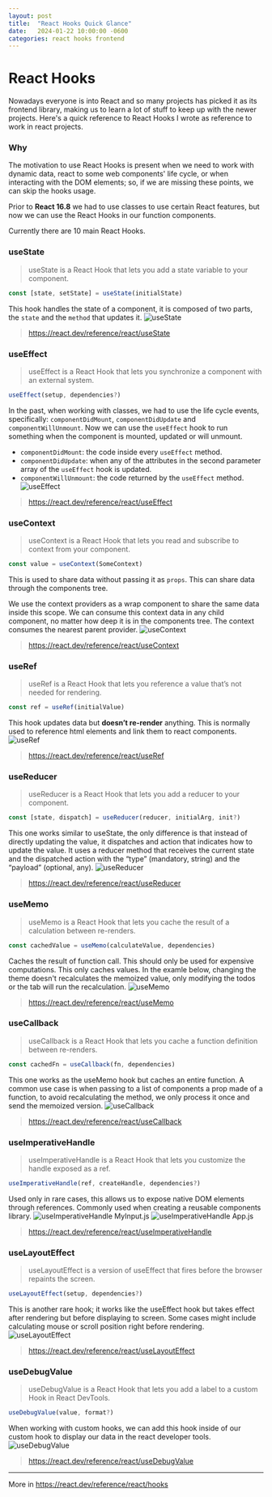 ```yaml
---
layout: post
title:  "React Hooks Quick Glance"
date:   2024-01-22 10:00:00 -0600
categories: react hooks frontend
---
```

# React Hooks

Nowadays everyone is into React and so many projects has picked it as its frontend library, making us to learn a lot of stuff to keep up with the newer projects. Here's a quick reference to React Hooks I wrote as reference to work in react projects.

### Why
The motivation to use React Hooks is present when we need to work with dynamic data, react to some web components' life cycle, or when interacting with the DOM elements; so, if we are missing these points, we can skip the hooks usage.

Prior to **React 16.8** we had to use classes to use certain React features, but now we can use the React Hooks in our function components.

Currently there are 10 main React Hooks.

### useState
> useState is a React Hook that lets you add a state variable to your component.
```js
const [state, setState] = useState(initialState)
```
This hook handles the state of a component, it is composed of two parts, the `state` and the `method` that updates it.
![useState](/assets/2024-01-22/useState.png "useState")
> https://react.dev/reference/react/useState

### useEffect
> useEffect is a React Hook that lets you synchronize a component with an external system.
```js
useEffect(setup, dependencies?)
```
In the past, when working with classes, we had to use the life cycle events, specifically: `componentDidMount`, `componentDidUpdate` and `componentWillUnmount`. Now we can use the `useEffect` hook to run something when the component is mounted, updated or will unmount.

* `componentDidMount`: the code inside every `useEffect` method.
* `componentDidUpdate`: when any of the attributes in the second parameter array of the `useEffect` hook is updated.
* `componentWillUnmount`: the code returned by the `useEffect` method.
![useEffect](/assets/2024-01-22/useEffect.png "useEffect")
> https://react.dev/reference/react/useEffect

### useContext
> useContext is a React Hook that lets you read and subscribe to context from your component.
```js
const value = useContext(SomeContext)
```
This is used to share data without passing it as `props`.
This can share data through the components tree.

We use the context providers as a wrap component to share the same data inside this scope.
We can consume this context data in any child component, no matter how deep it is in the components tree.
The context consumes the nearest parent provider.
![useContext](/assets/2024-01-22/useContext.png "useContext")
> https://react.dev/reference/react/useContext


### useRef
> useRef is a React Hook that lets you reference a value that’s not needed for rendering.
```js
const ref = useRef(initialValue)
```
This hook updates data but **doesn’t re-render** anything. This is normally used to reference html elements and link them to react components.
![useRef](/assets/2024-01-22/useRef.png "useRef")
> https://react.dev/reference/react/useRef

### useReducer
> useReducer is a React Hook that lets you add a reducer to your component.
```js
const [state, dispatch] = useReducer(reducer, initialArg, init?)
```
This one works similar to useState, the only difference is that instead of directly updating the value, it dispatches and action that indicates how to update the value.
It uses a reducer method that receives the current state and the dispatched action with the “type” (mandatory, string) and the “payload” (optional, any).
![useReducer](/assets/2024-01-22/useReducer.png "useReducer")
> https://react.dev/reference/react/useReducer

### useMemo
> useMemo is a React Hook that lets you cache the result of a calculation between re-renders.
```js
const cachedValue = useMemo(calculateValue, dependencies)
```
Caches the result of function call. This should only be used for expensive computations. This only caches values.
In the examle below, changing the theme doesn't recalculates the memoized value, only modifying the todos or the tab will run the recalculation.
![useMemo](/assets/2024-01-22/useMemo.png "useMemo")
> https://react.dev/reference/react/useMemo

### useCallback
> useCallback is a React Hook that lets you cache a function definition between re-renders.
```js
const cachedFn = useCallback(fn, dependencies)
```
This one works as the useMemo hook but caches an entire function. A common use case is when passing to a list of components a prop made of a function, to avoid recalculating the method, we only process it once and send the memoized version.
![useCallback](/assets/2024-01-22/useCallback.png "useCallback")
> https://react.dev/reference/react/useCallback

### useImperativeHandle
> useImperativeHandle is a React Hook that lets you customize the handle exposed as a ref.
```js
useImperativeHandle(ref, createHandle, dependencies?)
```
Used only in rare cases, this allows us to expose native DOM elements through references. Commonly used when creating a reusable components library.
![useImperativeHandle MyInput.js](/assets/2024-01-22/useImperativeHandle_1.png "useImperativeHandle MyInput.js")
![useImperativeHandle App.js](/assets/2024-01-22/useImperativeHandle_2.png "useImperativeHandle App.js")
> https://react.dev/reference/react/useImperativeHandle

### useLayoutEffect
> useLayoutEffect is a version of useEffect that fires before the browser repaints the screen.
```js
useLayoutEffect(setup, dependencies?)
```
This is another rare hook; it works like the useEffect hook but takes effect after rendering but before displaying to screen. Some cases might include calculating mouse or scroll position right before rendering.
![useLayoutEffect](/assets/2024-01-22/useLayoutEffect.png "useLayoutEffect")
> https://react.dev/reference/react/useLayoutEffect

### useDebugValue
> useDebugValue is a React Hook that lets you add a label to a custom Hook in React DevTools.
```js
useDebugValue(value, format?)
```
When working with custom hooks, we can add this hook inside of our custom hook to display our data in the react developer tools.
![useDebugValue](/assets/2024-01-22/useDebugValue.png "useDebugValue")
> https://react.dev/reference/react/useDebugValue

---
More in https://react.dev/reference/react/hooks
